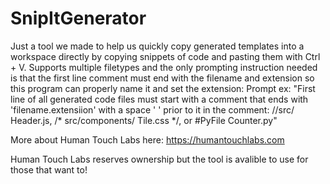 # SnipItGenerator
Just a tool we made to help us quickly copy generated templates into a workspace directly by copying snippets of code and pasting them with Ctrl + V. Supports multiple filetypes and the only prompting instruction needed is that the first line comment must end with the filename and extension so this program can properly name it and set the extension: Prompt ex: "First line of all generated code files must start with a comment that ends with 'filename.extensiion' with a space ' ' prior to it in the comment: //src/ Header.js, /* src/components/ Tile.css */, or #PyFile Counter.py"

More about Human Touch Labs here: https://humantouchlabs.com

Human Touch Labs reserves ownership but the tool is avalible to use for those that want to!
